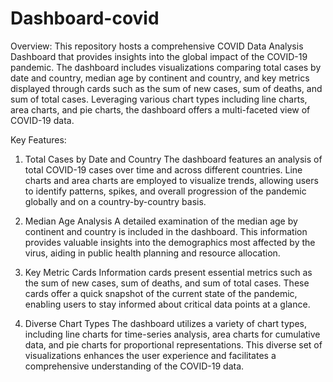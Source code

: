 # Dashboard-covid
Overview:
This repository hosts a comprehensive COVID Data Analysis Dashboard that provides insights into the global impact of the COVID-19 pandemic. The dashboard includes visualizations comparing total cases by date and country, median age by continent and country, and key metrics displayed through cards such as the sum of new cases, sum of deaths, and sum of total cases. Leveraging various chart types including line charts, area charts, and pie charts, the dashboard offers a multi-faceted view of COVID-19 data.

Key Features:
1. Total Cases by Date and Country
The dashboard features an analysis of total COVID-19 cases over time and across different countries. Line charts and area charts are employed to visualize trends, allowing users to identify patterns, spikes, and overall progression of the pandemic globally and on a country-by-country basis.

2. Median Age Analysis
A detailed examination of the median age by continent and country is included in the dashboard. This information provides valuable insights into the demographics most affected by the virus, aiding in public health planning and resource allocation.

3. Key Metric Cards
Information cards present essential metrics such as the sum of new cases, sum of deaths, and sum of total cases. These cards offer a quick snapshot of the current state of the pandemic, enabling users to stay informed about critical data points at a glance.

4. Diverse Chart Types
The dashboard utilizes a variety of chart types, including line charts for time-series analysis, area charts for cumulative data, and pie charts for proportional representations. This diverse set of visualizations enhances the user experience and facilitates a comprehensive understanding of the COVID-19 data.
